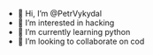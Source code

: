 - 👋 Hi, I’m @PetrVykydal
- 👀 I’m interested in hacking
- 🌱 I’m currently learning python
- 💞️ I’m looking to collaborate on cod

